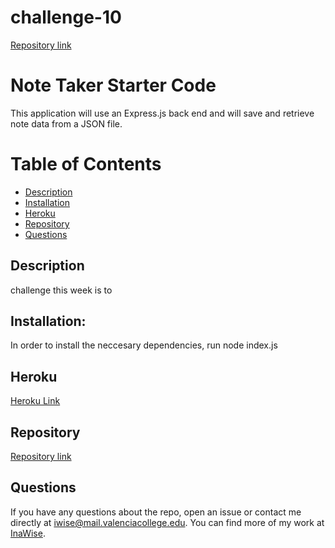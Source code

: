 # challenge-10


[Repository link](https://github.com/InaWise/10.-Object-Oriented-Programming-Challenge-Team-Profile-Generator-AKA-challenge10)

# Note Taker Starter Code

 This application will use an Express.js back end and will save and retrieve note data from a JSON file.
 
 # Table of Contents 

* [Description](#Description)
* [Installation](#Installation)
* [Heroku](#Heroku)
* [Repository](#Repository)
* [Questions](#Questions)

## Description

challenge this week is to 

## Installation:
In order to install the neccesary dependencies, run node index.js


## Heroku
[Heroku Link](https://floating-citadel-42590.herokuapp.com/)


## Repository
[Repository link](https://github.com/InaWise/11.-Express.js-Challenge-Note-Taker)

## Questions
If you have any questions about the repo, open an issue or contact me directly at iwise@mail.valenciacollege.edu. You can find more of my work at [InaWise](https://github.com/InaWise).






